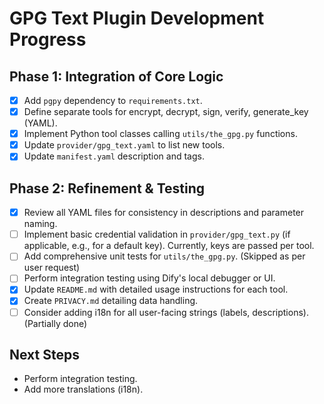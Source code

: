 # GPG Text Plugin Development Progress

## Phase 1: Integration of Core Logic

- [x] Add `pgpy` dependency to `requirements.txt`.
- [x] Define separate tools for encrypt, decrypt, sign, verify, generate_key (YAML).
- [x] Implement Python tool classes calling `utils/the_gpg.py` functions.
- [x] Update `provider/gpg_text.yaml` to list new tools.
- [x] Update `manifest.yaml` description and tags.

## Phase 2: Refinement & Testing

- [x] Review all YAML files for consistency in descriptions and parameter naming.
- [ ] Implement basic credential validation in `provider/gpg_text.py` (if applicable, e.g., for a default key). Currently, keys are passed per tool.
- [ ] Add comprehensive unit tests for `utils/the_gpg.py`. (Skipped as per user request)
- [ ] Perform integration testing using Dify's local debugger or UI.
- [x] Update `README.md` with detailed usage instructions for each tool.
- [x] Create `PRIVACY.md` detailing data handling.
- [ ] Consider adding i18n for all user-facing strings (labels, descriptions). (Partially done)

## Next Steps

- Perform integration testing.
- Add more translations (i18n).
